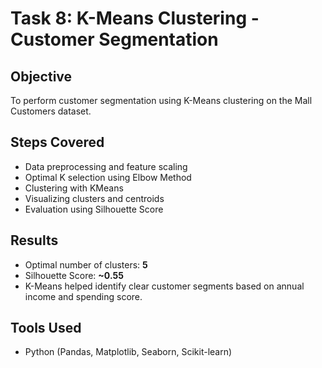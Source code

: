 # Task 8: K-Means Clustering - Customer Segmentation

## Objective
To perform customer segmentation using K-Means clustering on the Mall Customers dataset.

## Steps Covered
- Data preprocessing and feature scaling
- Optimal K selection using Elbow Method
- Clustering with KMeans
- Visualizing clusters and centroids
- Evaluation using Silhouette Score

## Results
- Optimal number of clusters: **5**
- Silhouette Score: **~0.55**
- K-Means helped identify clear customer segments based on annual income and spending score.

## Tools Used
- Python (Pandas, Matplotlib, Seaborn, Scikit-learn)
